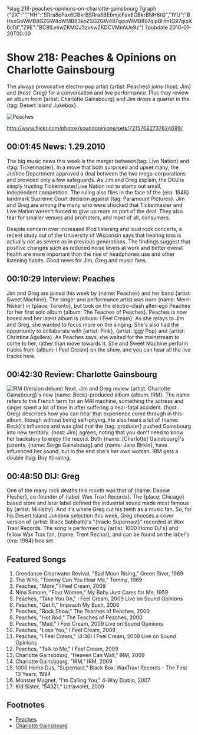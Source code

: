 ?slug 218-peaches-opinions-on-charlotte-gainsbourg
?graph {"2X":"","HH":"SRra8eFax6GBkrBSRra8BEbmjeFax6GBkrBNH6tQ","1YU":"BHvxGoWMB8GZGW4oWMB83koZSGZGW497qipoWMB897qipBHm1G97qipX6cfd","29E":"BC8tLvkwZKMOJ5zvkwZKDCVMmVJe9z"}
?pubdate 2010-01-29T00:00

# Show 218: Peaches & Opinions on Charlotte Gainsbourg
The always provocative electro-pop artist {artist: Peaches} joins {host: Jim} and {host: Greg} for a conversation and live performance. Plus they review an album from {artist: Charlotte Gainsbourg} and Jim drops a quarter in the {tag: Desert Island Jukebox}.

![Peaches](//static.soundopinions.org/images/2010/peaches.jpg)

http://www.flickr.com/photos/soundopinions/sets/72157622737824699/

## 00:01:45 News: 1.29.2010
The big music news this week is the merger between{tag:  Live Nation} and {tag: Ticketmaster}. In a move that both surprised and upset many, the Justice Department approved a deal between the two mega-corporations and provided only a few safeguards. As Jim and Greg explain, the DOJ is simply trusting Ticketmaster/Live Nation not to stamp out small, independent competition. The ruling also flies in the face of the {era: 1948} landmark Supreme Court decision against {tag: Paramount Pictures}. Jim and Greg are among the many who were shocked that Ticketmaster and Live Nation weren't forced to give up more as part of the deal. They also fear for smaller venues and promoters, and most of all, consumers.

Despite concern over increased iPod listening and loud rock concerts, a recent study out of the University of Wisconsin says that hearing loss is actually not as severe as in previous generations. The findings suggest that positive changes such as reduced noise levels at work and better overall health are more important than the rise of headphones use and other listening habits. Good news for Jim, Greg and music fans.

## 00:10:29 Interview: Peaches
Jim and Greg are joined this week by {name: Peaches} and her band {artist: Sweet Machine}. The singer and performance artist was born {name: Merril Nisker} in {place: Toronto}, but took on the electro-clash alter-ego Peaches for her first solo album {album: The Teaches of Peaches}. Peaches is now based and her latest album is {album: I Feel Cream}. As she relays to Jim and Greg, she wanted to focus more on the singing. She's also had the opportunity to collaborate with {artist: Pink}, {artist: Iggy Pop} and {artist: Christina Aguilera}. As Peaches says, she waited for the mainstream to come to her, rather than move towards it. She and Sweet Machine perform tracks from {album: I Feel Cream} on the show, and you can hear all the live tracks here.

## 00:42:30 Review: Charlotte Gainsbourg
![IRM (Version deluxe)](//static.soundopinions.org/assets/218/1YU0.jpg "20519983/341429943")
Next, Jim and Greg review {artist: Charlotte Gainsbourg}'s new {name: Beck}-produced album {album: IRM}. The name refers to the French term for an MRI machine, something the actress and singer spent a lot of time in after suffering a near-fatal accident. {host: Greg} describes how you can hear that experience come through in this album, though without being self-pitying. He also hears a lot of {name: Beck}'s influence and was glad that the {tag: producer} pushed Gainsbourg into new territory. {host: Jim} agrees, noting that you don't need to know her backstory to enjoy the record. Both {name: [Charlotte] Gainsbourg}'s parents, {name: Serge Gainsbourg} and {name: Jane Birkin}, have influenced her sound, but in the end she's her own woman. IRM gets a double {tag: Buy It} rating.

## 00:48:50 DIJ: Greg
One of the many rock deaths this month was that of {name: Dannie Flesher}, co-founder of {label: Wax Trax! Records}. The {place: Chicago} based store and later label defined the industrial sound made most famous by {artist: Ministry}. And it's where Greg cut his teeth as a music fan. So, for his Desert Island Jukebox selection this week, Greg chooses a cover version of {artist: Black Sabbath}'s "{track: Supernaut}" recorded at Wax Trax! Records. The song is performed by {artist: 1000 Homo DJ's} and fellow Wax Trax fan, {name: Trent Reznor}, and can be found on the label's {era: 1994} box set.

## Featured Songs
1. Creedance Clearwater Revival, "Bad Moon Rising," Green River, 1969
2. The Who, "Tommy Can You Hear Me," Tommy, 1969
3. Peaches, "More," I Feel Cream, 2009
4. Nina Simone, "Four Women," My Baby Just Cares for Me, 1959
5. Peaches, "Take You On," I Feel Cream, 2009 Live on Sound Opinions
6. Peaches, "Get It," Impeach My Bush, 2006
7. Peaches, "Rock Show," The Teaches of Peaches, 2000
8. Peaches, "Hot Rod," The Teaches of Peaches, 2000
9. Peaches, "Mud," I Feel Cream, 2009 Live on Sound Opinions
10. Peaches, "Lose You," I Feel Cream, 2009
11. Peaches, "I Feel Cream," (4:36) I Feel Cream, 2009 Live on Sound Opinions
12. Peaches, "Talk to Me," I Feel Cream, 2009
13. Charlotte Gainsbourg, "Heaven Can Wait," IRM, 2009
14. Charlotte Gainsbourg, "IRM," IRM, 2009
15. 1000 Homo DJs, "Supernaut," Black Box: WaxTrax! Records - The First 13 Years, 1994
16. Monster Magnet, "I'm Calling You," 4-Way Diablo, 2007
17. Kid Sister, "54321," Ultraviolet, 2009


## Footnotes
- [Peaches](http://peachesrocks.com/)
- [Charlotte Gainsbourg](http://www.charlottegainsbourg.com/)
